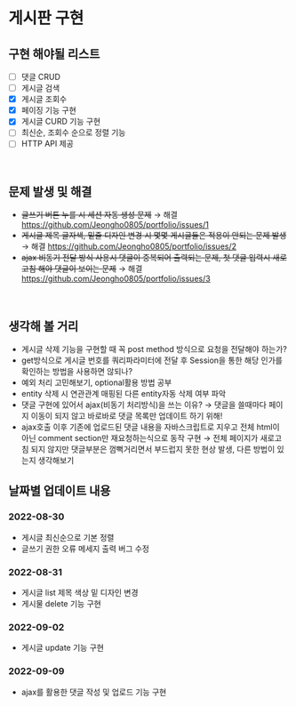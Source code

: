 # 게시판 구현


## 구현 해야될 리스트
- [ ] 댓글 CRUD
- [ ] 게시글 검색
- [x] 게시글 조회수
- [x] 페이징 기능 구현 
- [x] 게시글 CURD 기능 구현
- [ ] 최신순, 조회수 순으로 정렬 기능
- [ ] HTTP API 제공    
</br>

## 문제 발생 및 해결
* ~~글쓰기 버튼 누를 시 세션 자동 생성 문제~~  &rightarrow; 해결 https://github.com/Jeongho0805/portfolio/issues/1
* ~~게시글 제목 글자색, 밑줄 디자인 변경 시 몇몇 게시글들은 적용이 안되는 문제 발생~~ &rightarrow; 해결 https://github.com/Jeongho0805/portfolio/issues/2
* ~~ajax 비동기 전달 방식 사용시 댓글이 중복되어 출력되는 문제, 첫 댓글 입력시 새로고침 해야 댓글이 보이는 문제~~ &rightarrow; 해결 https://github.com/Jeongho0805/portfolio/issues/3

</br>

## 생각해 볼 거리
* 게시글 삭제 기능을 구현할 때 꼭 post method 방식으로 요청을 전달해야 하는가?
* get방식으로 게시글 번호를 쿼리파라미터에 전달 후 Session을 통한 해당 인가를 확인하는 방법을 사용하면 않되나?
* 예외 처리 고민해보기, optional활용 방법 공부
* entity 삭제 시 연관관계 매핑된 다른 entity자동 삭제 여부 파악
* 댓글 구현에 있어서 ajax(비동기 처리방식)을 쓰는 이유?  &rightarrow; 댓글을 쓸때마다 페이지 이동이 되지 않고 바로바로 댓글 목록만 업데이트 하기 위해!
* ajax호출 이후 기존에 업로드된 댓글 내용을 자바스크립트로 지우고 전체 html이 아닌 comment section만 재요청하는식으로 동작 구현   &rightarrow; 전체 페이지가 새로고침 되지 않지만 댓글부분은 껌뻑거리면서 부드럽지 못한 현상 발생, 다른 방법이 있는지 생각해보기

## 날짜별 업데이트 내용
### 2022-08-30
* 게시글 최신순으로 기본 정렬
* 글쓰기 권한 오류 메세지 출력 버그 수정
### 2022-08-31
* 게시글 list 제목 색상 밑 디자인 변경
* 게시물 delete 기능 구현
### 2022-09-02
* 게시글 update 기능 구현
### 2022-09-09
* ajax를 활용한 댓글 작성 및 업로드 기능 구현



